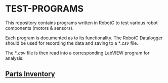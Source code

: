 # TEST-PROGRAMS

This repository contains programs written in RobotC to test various robot components (motors & sensors).

Each program is documented as to its functionality. The RobotC Datalogger should be used for recording the data and saving to a **.csv* file.

The **.csv* file is then read into a corresponding LabVIEW program for analysis. 

## [Parts Inventory](https://1010robotics.github.io/TEST-PROGRAMS/Parts-List)



